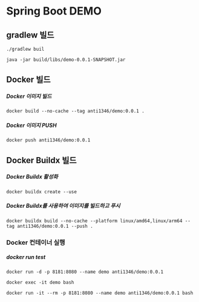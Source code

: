# Spring Boot DEMO

## gradlew 빌드
```angular2html
./gradlew buil
```
```angular2html
java -jar build/libs/demo-0.0.1-SNAPSHOT.jar
```

## Docker 빌드
##### Docker 이미지 빌드
```
docker build --no-cache --tag anti1346/demo:0.0.1 .
```
##### Docker 이미지 PUSH
```
docker push anti1346/demo:0.0.1
```

## Docker Buildx 빌드
##### Docker Buildx 활성화
```
docker buildx create --use
```
##### Docker Buildx를 사용하여 이미지를 빌드하고 푸시
```
docker buildx build --no-cache --platform linux/amd64,linux/arm64 --tag anti1346/demo:0.0.1 --push .
```

### Docker 컨테이너 실행
##### docker run test
```
docker run -d -p 8181:8080 --name demo anti1346/demo:0.0.1
```
```angular2html
docker exec -it demo bash
```
```
docker run -it --rm -p 8181:8080 --name demo anti1346/demo:0.0.1 bash
```

 